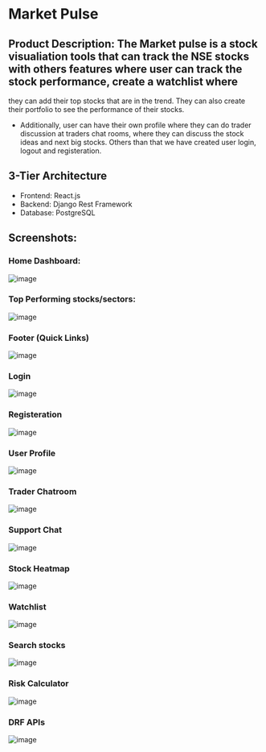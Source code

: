 # Market Pulse

## Product Description: The Market pulse is a stock visualiation tools that can track the NSE stocks with others features where user can track the stock performance, create a watchlist where
they can add their top stocks that are in the trend. They can also create their portfolio to see the performance of their stocks.

- Additionally, user can have their own profile where they can do trader discussion at traders chat rooms, where they can discuss the stock ideas and next big stocks. Others than that we have
created user login, logout and registeration. 

## 3-Tier Architecture 
- Frontend: React.js
- Backend: Django Rest Framework
- Database: PostgreSQL

## Screenshots:

### Home Dashboard:
![image](https://github.com/user-attachments/assets/4ca74c10-3921-480b-a5c0-b85c3784774d)

### Top Performing stocks/sectors:
![image](https://github.com/user-attachments/assets/b5042fe8-acf7-4a8a-b2a0-6464629e4bee)

### Footer (Quick Links)
![image](https://github.com/user-attachments/assets/f2dfc20b-91b5-4f96-b47a-b42a8b0f21ca)

### Login
![image](https://github.com/user-attachments/assets/f38e89ef-4eca-4f82-934a-e0c7549d34ed)

### Registeration
![image](https://github.com/user-attachments/assets/7d208dde-f5c1-496f-a799-3ddfbabebec9)

### User Profile
![image](https://github.com/user-attachments/assets/f5d4ffa7-7b8a-4e45-b205-424623aa6b91)

### Trader Chatroom
![image](https://github.com/user-attachments/assets/3e1e0837-341a-4840-a288-d33e4feaa2c0)

### Support Chat
![image](https://github.com/user-attachments/assets/a6885f7e-5ea4-4ad7-a975-eb79bb34c49e)

### Stock Heatmap
![image](https://github.com/user-attachments/assets/d73c3f9a-fa62-4c83-9c6d-fcb9edd892a3)

### Watchlist
![image](https://github.com/user-attachments/assets/9149c2a8-f6a6-4ac5-8761-1d6a3b8e3565)

### Search stocks
![image](https://github.com/user-attachments/assets/4dbdc893-aa35-419e-8cc1-1f7b5fe69483)

### Risk Calculator
![image](https://github.com/user-attachments/assets/53d96d79-a36a-4b59-8fc4-87ed774af106)

### DRF APIs 
![image](https://github.com/user-attachments/assets/b87d6544-5fef-475b-80d9-6f93e795e52d)





